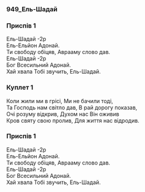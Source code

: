 ### 949_Ель-Шадай
### Приспів 1
Ель-Шадай -2р<br/>Ель-Ельйон Адонай.<br/>Ти свободу обіцяв, Аврааму слово дав.<br/>Ель-Шадай -2р<br/>Бог Всесильний Адонай.<br/>Хай хвала Тобі звучить, Ель-Шадай.
### Куплет 1
Коли жили ми в грісі, Ми не бачили тоді, <br/>Та Господь нам світло дав, В рай дорогу показав, <br/>Очі розуму відкрив, Духом нас Він оживив <br/>Кров святу свою пролив, Для життя нас відродив.
### Приспів 1
Ель-Шадай -2р<br/>Ель-Ельйон Адонай.<br/>Ти свободу обіцяв, Аврааму слово дав.<br/>Ель-Шадай -2р<br/>Бог Всесильний Адонай.<br/>Хай хвала Тобі звучить, Ель-Шадай.
